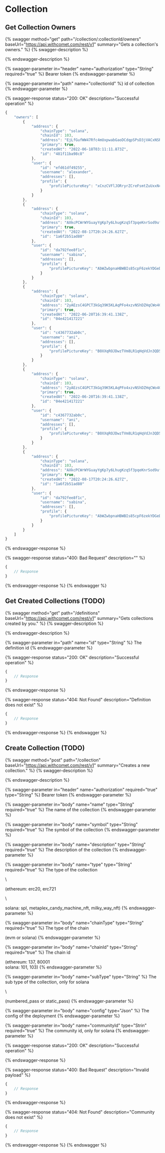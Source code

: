 # Collection

## Get Collection Owners

{% swagger method="get" path="/collection/:collectionId/owners" baseUrl="https://api.withcomet.com/rest/v1" summary="Gets a collection's owners." %}
{% swagger-description %}

{% endswagger-description %}

{% swagger-parameter in="header" name="authorization" type="String" required="true" %}
Bearer token
{% endswagger-parameter %}

{% swagger-parameter in="path" name="collectionId" %}
id of collection
{% endswagger-parameter %}

{% swagger-response status="200: OK" description="Successful operation" %}
```javascript
{
    "owners": [
        {
            "address": {
                "chainType": "solana",
                "chainId": 103,
                "address": "EjLfGufWW47Rfc4mUxpwabGaoDCdqpSPsD3jVACxNSRE",
                "primary": true,
                "createdAt": "2022-06-18T03:11:11.873Z",
                "id": "481f11ba98c8"
            },
            "user": {
                "id": "efd61df49255",
                "username": "alexander",
                "addresses": [],
                "profile": {
                    "profilePictureKey": "xCnzCVFlJORryrZCreFsmtZuUxxNcSJGVKmWva7ffkNmSb7rGyWOVTy3478kNNEw"
                }
            }
        },
        {
            "address": {
                "chainType": "solana",
                "chainId": 103,
                "address": "AXkcPCWrWYGuayYgKp7y6LhugKzq5f3pqeKnrSod9ufy",
                "primary": true,
                "createdAt": "2022-08-17T20:24:26.627Z",
                "id": "1a6f2b51ad80"
            },
            "user": {
                "id": "da792fee8f1c",
                "username": "sabina",
                "addresses": [],
                "profile": {
                    "profilePictureKey": "AbWZwbpnaHBWBIs85cpF6zekYDGeD0SsiqHoEPwM2OTqeUZk9ydjvKM1JXeSIeJt"
                }
            }
        },
        {
            "address": {
                "chainType": "solana",
                "chainId": 103,
                "address": "2yAEzsC4GPCT3kGq39K5KLAqPFo4xzvNShDZHqCWo4Gx",
                "primary": true,
                "createdAt": "2022-06-20T16:39:41.138Z",
                "id": "04e421417221"
            },
            "user": {
                "id": "c4367732ab0c",
                "username": "ani",
                "addresses": [],
                "profile": {
                    "profilePictureKey": "B0XXqROJDwzTVm8LR1qHqVdJn3QD5grceudHLbV7cuVoWrdUnYPr8OwsnYgL2ch2"
                }
            }
        },
        {
            "address": {
                "chainType": "solana",
                "chainId": 103,
                "address": "2yAEzsC4GPCT3kGq39K5KLAqPFo4xzvNShDZHqCWo4Gx",
                "primary": true,
                "createdAt": "2022-06-20T16:39:41.138Z",
                "id": "04e421417221"
            },
            "user": {
                "id": "c4367732ab0c",
                "username": "ani",
                "addresses": [],
                "profile": {
                    "profilePictureKey": "B0XXqROJDwzTVm8LR1qHqVdJn3QD5grceudHLbV7cuVoWrdUnYPr8OwsnYgL2ch2"
                }
            }
        },
        {
            "address": {
                "chainType": "solana",
                "chainId": 103,
                "address": "AXkcPCWrWYGuayYgKp7y6LhugKzq5f3pqeKnrSod9ufy",
                "primary": true,
                "createdAt": "2022-08-17T20:24:26.627Z",
                "id": "1a6f2b51ad80"
            },
            "user": {
                "id": "da792fee8f1c",
                "username": "sabina",
                "addresses": [],
                "profile": {
                    "profilePictureKey": "AbWZwbpnaHBWBIs85cpF6zekYDGeD0SsiqHoEPwM2OTqeUZk9ydjvKM1JXeSIeJt"
                }
            }
        }
    ]
}
```
{% endswagger-response %}

{% swagger-response status="400: Bad Request" description="" %}
```javascript
{
    // Response
}
```
{% endswagger-response %}
{% endswagger %}

## Get Created Collections (TODO)

{% swagger method="get" path="/definitions" baseUrl="https://api.withcomet.com/rest/v1" summary="Gets collections created by you." %}
{% swagger-description %}

{% endswagger-description %}

{% swagger-parameter in="path" name="id" type="String" %}
The definition id
{% endswagger-parameter %}

{% swagger-response status="200: OK" description="Successful operation" %}
```javascript
{
    // Response
}
```
{% endswagger-response %}

{% swagger-response status="404: Not Found" description="Definition does not exist" %}
```javascript
{
    // Response
}
```
{% endswagger-response %}
{% endswagger %}

## Create Collection (TODO)

{% swagger method="post" path="/collection" baseUrl="https://api.withcomet.com/rest/v1" summary="Creates a new collection." %}
{% swagger-description %}

{% endswagger-description %}

{% swagger-parameter in="header" name="authorization" required="true" type="String" %}
Bearer token
{% endswagger-parameter %}

{% swagger-parameter in="body" name="name" type="String" required="true" %}
The name of the collection
{% endswagger-parameter %}

{% swagger-parameter in="body" name="symbol" type="String" required="true" %}
The symbol of the collection
{% endswagger-parameter %}

{% swagger-parameter in="body" name="description" type="String" required="true" %}
The description of the collection
{% endswagger-parameter %}

{% swagger-parameter in="body" name="type" type="String" required="true" %}
The type of the collection

\


(ethereum: erc20, erc721

\


solana: spl, metaplex_candy_machine_nft, milky_way_nft)
{% endswagger-parameter %}

{% swagger-parameter in="body" name="chainType" type="String" required="true" %}
The type of the chain

(evm or solana)
{% endswagger-parameter %}

{% swagger-parameter in="body" name="chainId" type="String" required="true" %}
The chain id

(ethereum: 137, 80001\
solana: 101, 103)
{% endswagger-parameter %}

{% swagger-parameter in="body" name="subType" type="String" %}
The sub type of the collection, only for solana

\


(numbered_pass or static_pass)
{% endswagger-parameter %}

{% swagger-parameter in="body" name="config" type="Json" %}
The config of the deployment
{% endswagger-parameter %}

{% swagger-parameter in="body" name="communityId" type="Strin" required="true" %}
The community id, only for solana
{% endswagger-parameter %}

{% swagger-response status="200: OK" description="Successful operation" %}

{% endswagger-response %}

{% swagger-response status="400: Bad Request" description="Invalid payload" %}
```javascript
{
    // Response
}
```
{% endswagger-response %}

{% swagger-response status="404: Not Found" description="Community does not exist" %}
```javascript
{
    // Response
}
```
{% endswagger-response %}
{% endswagger %}
